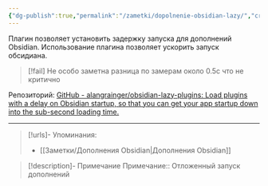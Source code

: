 ```yaml
---
{"dg-publish":true,"permalink":"/zametki/dopolnenie-obsidian-lazy/","created":"2024-09-10 21:43","updated":"2024-10-09T19:51:06+03:00"}
---
```


Плагин позволяет установить задержку запуска для дополнений Obsidian. Использование плагина позволяет ускорить запуск обсидиана.

> [!fail]
> Не особо заметна разница по замерам около 0.5с что не критично

Репозиторий: [GitHub - alangrainger/obsidian-lazy-plugins: Load plugins with a delay on Obsidian startup, so that you can get your app startup down into the sub-second loading time.](https://github.com/alangrainger/obsidian-lazy-plugins)

---
> [!urls]- Упоминания:
> - [[Заметки/Дополнения Obsidian\|Дополнения Obsidian]]

> [!description]- Примечание
> Примечание:: Отложенный запуск дополнений